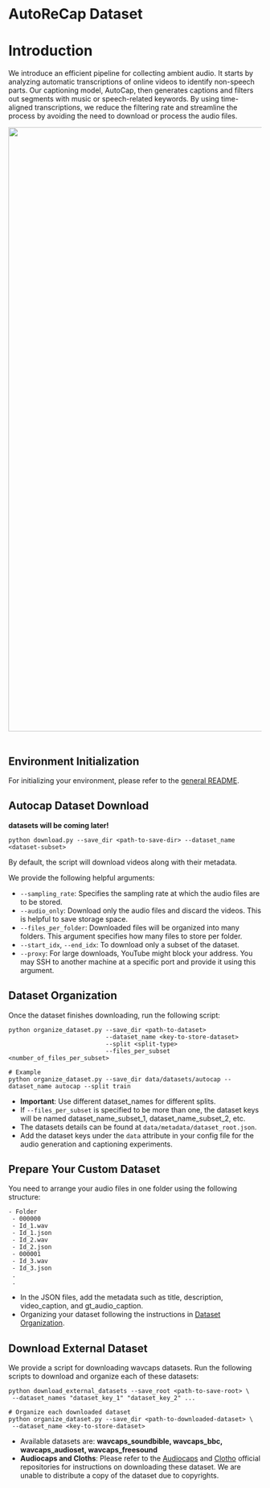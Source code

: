 
# AutoReCap Dataset

# Introduction 
We introduce an efficient pipeline for collecting ambient audio. It starts by analyzing automatic transcriptions of online videos to identify non-speech parts. Our captioning model, AutoCap, then generates captions and filters out segments with music or speech-related keywords. By using time-aligned transcriptions, we reduce the filtering rate and streamline the process by avoiding the need to download or process the audio files.
<br/>

<div align="center">
<img src="../assets/dataset.png" width="1200" />
</div>

<br/>


## Environment Initialization
For initializing your environment, please refer to the [general README](../README.md).

## Autocap Dataset Download
<!-- - We currently provide the following datasets:
    * autocap_audioset_vggsounds: containing roughly **445K** audio-text pairs, derived from VGGSounds and a subset of AudioSet. This dataset was not filtered to remove music and speech.
    * AutoReCap-XL: containing around **57M** audio-text pairs, derived from Youtube videos. This dataset contain mainly ambinet audio clips and few speech and music clips. Please refer to the paper for more details on this dataset. -->

**datasets will be coming later!**

```shell
python download.py --save_dir <path-to-save-dir> --dataset_name <dataset-subset>

```
<!-- # Example -->
<!-- python download.py --save_dir data/datasets/autocap --dataset_name autocap_audioset_vggsounds --audio_only -->

By default, the script will download videos along with their metadata.

We provide the following helpful arguments:
- `--sampling_rate`: Specifies the sampling rate at which the audio files are to be stored.
- `--audio_only`: Download only the audio files and discard the videos. This is helpful to save storage space.
- `--files_per_folder`: Downloaded files will be organized into many folders. This argument specifies how many files to store per folder.
- `--start_idx`, `--end_idx`: To download only a subset of the dataset.
- `--proxy`: For large downloads, YouTube might block your address. You may SSH to another machine at a specific port and provide it using this argument.

## Dataset Organization
Once the dataset finishes downloading, run the following script:
```shell
python organize_dataset.py --save_dir <path-to-dataset> 
                           --dataset_name <key-to-store-dataset> 
                           --split <split-type> 
                           --files_per_subset <number_of_files_per_subset>

# Example
python organize_dataset.py --save_dir data/datasets/autocap --dataset_name autocap --split train
```
- **Important**: Use different dataset_names for different splits.
- If `--files_per_subset` is specified to be more than one, the dataset keys will be named dataset_name_subset_1, dataset_name_subset_2, etc.
- The datasets details can be found at `data/metadata/dataset_root.json`.
- Add the dataset keys under the `data` attribute in your config file for the audio generation and captioning experiments.

## Prepare Your Custom Dataset
You need to arrange your audio files in one folder using the following structure:
```
- Folder
 - 000000
 - Id_1.wav
 - Id_1.json
 - Id_2.wav
 - Id_2.json
 - 000001
 - Id_3.wav
 - Id_3.json
 .
 .
```
- In the JSON files, add the metadata such as title, description, video_caption, and gt_audio_caption.
- Organizing your dataset following the instructions in [Dataset Organization](#dataset-organization).

## Download External Dataset
We provide a script for downloading wavcaps datasets. Run the following scripts to download and organize each of these datasets:

```shell
python download_external_datasets --save_root <path-to-save-root> \
 --dataset_names "dataset_key_1" "dataset_key_2" ...

# Organize each downloaded dataset
python organize_dataset.py --save_dir <path-to-downloaded-dataset> \
 --dataset_name <key-to-store-dataset> 
```
- Available datasets are: **wavcaps_soundbible, wavcaps_bbc, wavcaps_audioset, wavcaps_freesound**
- **Audiocaps and Cloths**: Please refer to the [Audiocaps](https://github.com/cdjkim/audiocaps) and [Clotho](https://zenodo.org/records/3490684) official repositories for instructions on downloading these dataset. We are unable to distribute a copy of the dataset due to copyrights.